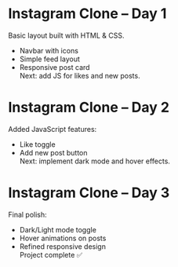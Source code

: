 # Instagram Clone – Day 1  
Basic layout built with HTML & CSS.  
- Navbar with icons  
- Simple feed layout  
- Responsive post card  
Next: add JS for likes and new posts.
# Instagram Clone – Day 2  
Added JavaScript features:  
- Like toggle  
- Add new post button  
Next: implement dark mode and hover effects.
# Instagram Clone – Day 3  
Final polish:  
- Dark/Light mode toggle  
- Hover animations on posts  
- Refined responsive design  
Project complete ✅
